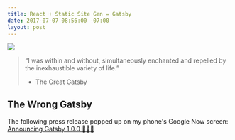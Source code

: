 ```yaml
---
title: React + Static Site Gen = Gatsby
date: 2017-07-07 08:56:00 -07:00
layout: post
---
```


<img src="https://media.giphy.com/media/101cTuteNznXA4/giphy.gif"/>

> “I was within and without, simultaneously enchanted and repelled by the inexhaustible variety of life.” 
>  - The Great Gatsby

## The Wrong Gatsby
The following press release popped up on my phone's Google Now screen: [Announcing Gatsby 1.0.0 🎉🎉🎉](https://www.gatsbyjs.org/blog/gatsby-v1/) 




